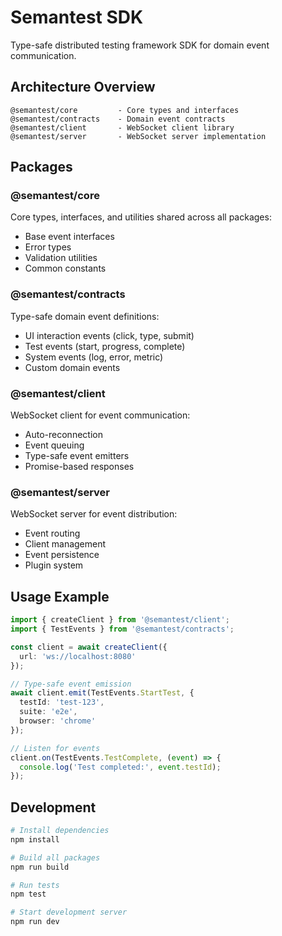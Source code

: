 # Semantest SDK

Type-safe distributed testing framework SDK for domain event communication.

## Architecture Overview

```
@semantest/core         - Core types and interfaces
@semantest/contracts    - Domain event contracts
@semantest/client       - WebSocket client library
@semantest/server       - WebSocket server implementation
```

## Packages

### @semantest/core

Core types, interfaces, and utilities shared across all packages:
- Base event interfaces
- Error types
- Validation utilities
- Common constants

### @semantest/contracts

Type-safe domain event definitions:
- UI interaction events (click, type, submit)
- Test events (start, progress, complete)
- System events (log, error, metric)
- Custom domain events

### @semantest/client

WebSocket client for event communication:
- Auto-reconnection
- Event queuing
- Type-safe event emitters
- Promise-based responses

### @semantest/server

WebSocket server for event distribution:
- Event routing
- Client management
- Event persistence
- Plugin system

## Usage Example

```typescript
import { createClient } from '@semantest/client';
import { TestEvents } from '@semantest/contracts';

const client = await createClient({
  url: 'ws://localhost:8080'
});

// Type-safe event emission
await client.emit(TestEvents.StartTest, {
  testId: 'test-123',
  suite: 'e2e',
  browser: 'chrome'
});

// Listen for events
client.on(TestEvents.TestComplete, (event) => {
  console.log('Test completed:', event.testId);
});
```

## Development

```bash
# Install dependencies
npm install

# Build all packages
npm run build

# Run tests
npm test

# Start development server
npm run dev
```